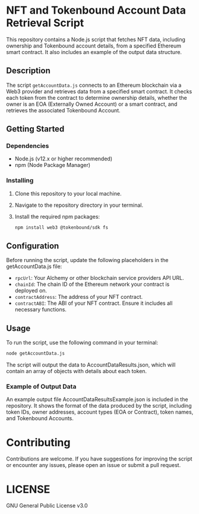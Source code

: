 # NFT and Tokenbound Account Data Retrieval Script

This repository contains a Node.js script that fetches NFT data, including ownership and Tokenbound account details, from a specified Ethereum smart contract. It also includes an example of the output data structure.

## Description

The script `getAccountData.js` connects to an Ethereum blockchain via a Web3 provider and retrieves data from a specified smart contract. It checks each token from the contract to determine ownership details, whether the owner is an EOA (Externally Owned Account) or a smart contract, and retrieves the associated Tokenbound Account.

## Getting Started

### Dependencies

- Node.js (v12.x or higher recommended)
- npm (Node Package Manager)
  
### Installing

1. Clone this repository to your local machine.
2. Navigate to the repository directory in your terminal.
3. Install the required npm packages:

   ```bash
   npm install web3 @tokenbound/sdk fs

## Configuration
Before running the script, update the following placeholders in the getAccountData.js file:

- `rpcUrl`: Your Alchemy or other blockchain service providers API URL.
- `chainId`: The chain ID of the Ethereum network your contract is deployed on.
- `contractAddress`: The address of your NFT contract.
- `contractABI`: The ABI of your NFT contract. Ensure it includes all necessary functions.

## Usage
To run the script, use the following command in your terminal:

```bash
node getAccountData.js
```

The script will output the data to AccountDataResults.json, which will contain an array of objects with details about each token.

### Example of Output Data
An example output file AccountDataResultsExample.json is included in the repository. It shows the format of the data produced by the script, including token IDs, owner addresses, account types (EOA or Contract), token names, and Tokenbound Accounts.

# Contributing
Contributions are welcome. If you have suggestions for improving the script or encounter any issues, please open an issue or submit a pull request.

# LICENSE

GNU General Public License v3.0
